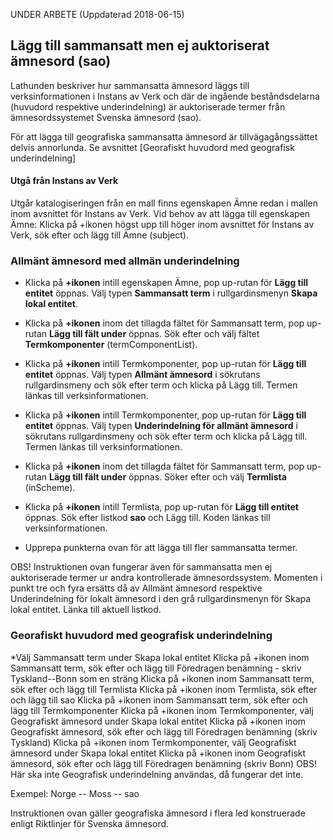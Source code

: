 UNDER ARBETE (Uppdaterad 2018-06-15)

## Lägg till sammansatt men ej auktoriserat ämnesord (sao)

Lathunden beskriver hur sammansatta ämnesord läggs till verksinformationen i Instans av Verk och där de ingående beståndsdelarna (huvudord respektive underindelning) är auktoriserade termer från ämnesordssystemet Svenska ämnesord (sao). 

För att lägga till geografiska sammansatta ämnesord är tillvägagångssättet delvis annorlunda. Se avsnittet [Georafiskt huvudord med geografisk underindelning]

#### Utgå från Instans av Verk
Utgår katalogiseringen från en mall finns egenskapen Ämne redan i mallen inom avsnittet för Instans av Verk. Vid behov av att lägga till egenskapen Ämne: Klicka på +ikonen högst upp till höger inom avsnittet för Instans av Verk, sök efter och lägg till Ämne (subject).

### Allmänt ämnesord med allmän underindelning

* Klicka på **+ikonen** intill egenskapen Ämne, pop up-rutan för **Lägg till entitet** öppnas. Välj typen **Sammansatt term** i rullgardinsmenyn **Skapa lokal entitet**.

* Klicka på **+ikonen** inom det tillagda fältet för Sammansatt term, pop up-rutan **Lägg till fält under** öppnas. Sök efter och välj fältet **Termkomponenter** (termComponentList).

* Klicka på **+ikonen** intill Termkomponenter, pop up-rutan för **Lägg till entitet** öppnas. Välj typen **Allmänt ämnesord** i sökrutans rullgardinsmeny och sök efter term och klicka på Lägg till. Termen länkas till verksinformationen.

* Klicka på **+ikonen** intill Termkomponenter, pop up-rutan för **Lägg till entitet** öppnas. Välj typen **Underindelning för allmänt ämnesord** i sökrutans rullgardinsmeny och sök efter term och klicka på Lägg till. Termen länkas till verksinformationen.

* Klicka på **+ikonen** inom det tillagda fältet för Sammansatt term, pop up-rutan **Lägg till fält under** öppnas. Söker efter och välj **Termlista** (inScheme).

* Klicka på **+ikonen** intill Termlista, pop up-rutan för **Lägg till entitet** öppnas. Sök efter listkod **sao** och Lägg till. Koden länkas till verksinformationen.

* Upprepa punkterna ovan för att lägga till fler sammansatta termer.

OBS! Instruktionen ovan fungerar även för sammansatta men ej auktoriserade termer ur andra kontrollerade ämnesordssystem. Momenten i punkt tre och fyra ersätts då av Allmänt ämnesord respektive Underindelning för lokalt ämnesord i den grå rullgardinsmenyn för Skapa lokal entitet. Länka till aktuell listkod.

### Georafiskt huvudord med geografisk underindelning
*Välj Sammansatt term under Skapa lokal entitet
 Klicka på +ikonen inom Sammansatt term, sök efter och lägg till Föredragen benämning - skriv Tyskland--Bonn som en sträng
    Klicka på +ikonen inom Sammansatt term, sök efter och lägg till Termlista
    Klicka på +ikonen inom Termlista, sök efter och lägg till sao
    Klicka på +ikonen inom Sammansatt term, sök efter och lägg till Termkomponenter
    Klicka på +ikonen inom Termkomponenter, välj Geografiskt ämnesord under Skapa lokal entitet
    Klicka på +ikonen inom Geografiskt ämnesord, sök efter och lägg till Föredragen benämning (skriv Tyskland)
    Klicka på +ikonen inom Termkomponenter, välj Geografiskt ämnesord under Skapa lokal entitet
    Klicka på +ikonen inom Geografiskt ämnesord, sök efter och lägg till Föredragen benämning (skriv Bonn) OBS! Här ska inte Geografisk underindelning användas, då fungerar det inte.

Exempel: Norge -- Moss -- sao

Instruktionen ovan gäller geografiska ämnesord i flera led konstruerade enligt Riktlinjer för Svenska ämnesord.

